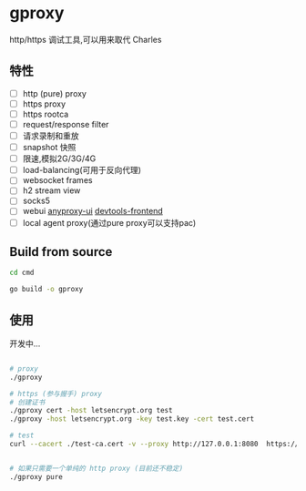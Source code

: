 # gproxy

http/https 调试工具,可以用来取代 Charles

## 特性
- [ ] http (pure) proxy
- [ ] https proxy
- [ ] https rootca
- [ ] request/response filter
- [ ] 请求录制和重放
- [ ] snapshot 快照
- [ ] 限速,模拟2G/3G/4G
- [ ] load-balancing(可用于反向代理) 
- [ ] websocket frames
- [ ] h2 stream view
- [ ] socks5
- [ ] webui [anyproxy-ui](https://github.com/alibaba/anyproxy/tree/master/web) [devtools-frontend](https://github.com/ChromeDevTools/devtools-frontend)
- [ ] local agent proxy(通过pure proxy可以支持pac)

## Build from source

```bash
cd cmd

go build -o gproxy
```

## 使用

开发中...

```bash

# proxy 
./gproxy

# https (参与握手) proxy
# 创建证书
./gproxy cert -host letsencrypt.org test
./gproxy -host letsencrypt.org -key test.key -cert test.cert

# test
curl --cacert ./test-ca.cert -v --proxy http://127.0.0.1:8080  https://letsencrypt.org/test


# 如果只需要一个单纯的 http proxy (目前还不稳定)
./gproxy pure

```
